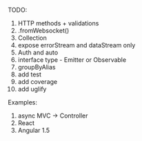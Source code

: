 TODO:
1. HTTP methods + validations
2. .fromWebsocket()
3. Collection
4. expose errorStream and dataStream only
5. Auth and auto
6. interface type - Emitter or Observable
7. groupByAlias
8. add test
9. add coverage
10. add uglify

Examples:
1. async MVC -> Controller 
2. React
3. Angular 1.5
